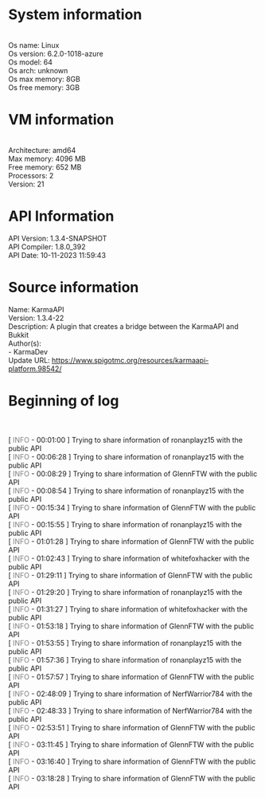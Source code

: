 # System information<br>
<br>
Os name: Linux<br>
Os version: 6.2.0-1018-azure<br>
Os model: 64<br>
Os arch: unknown<br>
Os max memory: 8GB<br>
Os free memory: 3GB<br>

# VM information<br>
<br>
Architecture: amd64<br>
Max memory: 4096 MB<br>
Free memory: 652 MB<br>
Processors: 2<br>
Version: 21<br>

# API Information<br>
API Version: 1.3.4-SNAPSHOT<br>
API Compiler: 1.8.0_392<br>
API Date: 10-11-2023 11:59:43<br>

# Source information<br>
Name: KarmaAPI<br>
Version: 1.3.4-22<br>
Description: A plugin that creates a bridge between the KarmaAPI and Bukkit<br>
Author(s): <br>- KarmaDev<br>
Update URL: https://www.spigotmc.org/resources/karmaapi-platform.98542/<br>

# Beginning of log<br><br>


[ <span style="color: gray">INFO</span> - 00:01:00 ] Trying to share information of ronanplayz15 with the public API<br>
[ <span style="color: gray">INFO</span> - 00:06:28 ] Trying to share information of ronanplayz15 with the public API<br>
[ <span style="color: gray">INFO</span> - 00:08:29 ] Trying to share information of GlennFTW with the public API<br>
[ <span style="color: gray">INFO</span> - 00:08:54 ] Trying to share information of ronanplayz15 with the public API<br>
[ <span style="color: gray">INFO</span> - 00:15:34 ] Trying to share information of GlennFTW with the public API<br>
[ <span style="color: gray">INFO</span> - 00:15:55 ] Trying to share information of ronanplayz15 with the public API<br>
[ <span style="color: gray">INFO</span> - 01:01:28 ] Trying to share information of GlennFTW with the public API<br>
[ <span style="color: gray">INFO</span> - 01:02:43 ] Trying to share information of whitefoxhacker with the public API<br>
[ <span style="color: gray">INFO</span> - 01:29:11 ] Trying to share information of GlennFTW with the public API<br>
[ <span style="color: gray">INFO</span> - 01:29:20 ] Trying to share information of ronanplayz15 with the public API<br>
[ <span style="color: gray">INFO</span> - 01:31:27 ] Trying to share information of whitefoxhacker with the public API<br>
[ <span style="color: gray">INFO</span> - 01:53:18 ] Trying to share information of GlennFTW with the public API<br>
[ <span style="color: gray">INFO</span> - 01:53:55 ] Trying to share information of ronanplayz15 with the public API<br>
[ <span style="color: gray">INFO</span> - 01:57:36 ] Trying to share information of ronanplayz15 with the public API<br>
[ <span style="color: gray">INFO</span> - 01:57:57 ] Trying to share information of GlennFTW with the public API<br>
[ <span style="color: gray">INFO</span> - 02:48:09 ] Trying to share information of NerfWarrior784 with the public API<br>
[ <span style="color: gray">INFO</span> - 02:48:33 ] Trying to share information of NerfWarrior784 with the public API<br>
[ <span style="color: gray">INFO</span> - 02:53:51 ] Trying to share information of GlennFTW with the public API<br>
[ <span style="color: gray">INFO</span> - 03:11:45 ] Trying to share information of GlennFTW with the public API<br>
[ <span style="color: gray">INFO</span> - 03:16:40 ] Trying to share information of GlennFTW with the public API<br>
[ <span style="color: gray">INFO</span> - 03:18:28 ] Trying to share information of GlennFTW with the public API<br>
